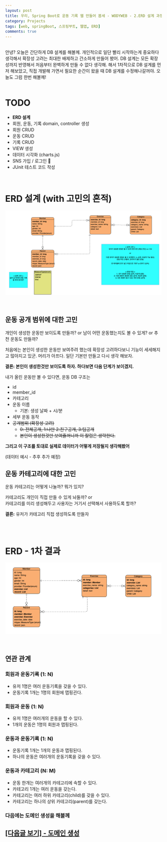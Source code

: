 ```yaml
---
layout: post
title: 우리, Spring Boot로 운동 기록 웹 만들어 봅세 - WODYWEB - 2.ERD 설계 과정
category: Projects
tags: [web, springBoot, 스프링부트, 웹앱, ERD]
comments: true
---
```


<br>
<div class="message">
  안녕? 오늘은 간단하게 DB 설계를 해볼께. 개인적으로 일단 빨리 시작하는게 중요하다 생각해서 확장성 고려는 최대한 배제하고 간소하게 만들어 봤어. DB 설계는 모든 확장성까지 반영해서 처음부터 완벽하게 만들 수 없다 생각해. 해서 1차적으로 DB 설계를 먼저 해보았고, 직접 개발해 가면서 필요한 순간이 왔을 때 DB 설계를 수정해나갈꺼야. 오늘도 그럼 한번 해볼께! 
</div>

<br>

# TODO

- **ERD 설계**
- 회원, 운동, 기록 domain, controller 생성
- 회원 CRUD
- 운동 CRUD
- 기록 CRUD
- VIEW 생성
- 데이터 시각화 (charts.js)
- SNS 가입 / 로그인 
- JUnit 테스트 코드 작성

<br>

# ERD 설계 (with 고민의 흔적)

![alt text](/public/img/projects/wodyweb_erd_1.png "WodyWeb ERD 1")

<br>

## 운동 공개 범위에 대한 고민

개인이 생성한 운동만 보이도록 만들까? or 남이 어떤 운동했는지도 볼 수 있게? or 추천 운동도 만들까?

처음에는 본인이 생성한 운동만 보여주려 했는데 확장성 고려하다보니 기능이 세세해지고 많아지고 있군.
머리가 아프다. 일단 기본만 만들고 다시 생각 해보자.<br>

**결론: 본인이 생성한것만 보이도록 하자. 하다보면 다음 단계가 보이겠지.**

내가 올린 운동만 볼 수 있다면, 운동 DB 구조는

- id
- member_id
- 카테고리
- 운동 이름
  - 기본: 생성 날짜 + 시/분
- 세부 운동 동작
- <del>공개범위 (확장성 고려)</del>
  - <del>0: 전체공개, 1:나만 2:친구공개, 3:팀공개</del>
  - <del>본인이 생성한것만 보여줄꺼니까 이 칼럼은 생략한다.</del>

**그리고 이 구조를 토대로 실제로 데이터가 어떻게 저장될지 생각해봤어**

(데이터 예시 - 추후 추가 예정)

## 운동 카테고리에 대한 고민

운동 카테고리는 어떻게 나눌까? 뭐가 있지? <br>

카테고리도 개인이 직접 만들 수 있게 놔둘까? or<br>
카테고리를 미리 생성해두고 사용자는 거기서 선택해서 사용하도록 할까? <Br>

**결론:** 유저가 카테고리 직접 생성하도록 만들자

<br>
<br>

# ERD - 1차 결과

![alt text](/public/img/projects/wodyweb_erd_2.png "WodyWeb ERD 2")

<br>

## 연관 관계

### 회원과 운동기록 (1: N)

- 유저 1명은 여러 운동기록을 갖을 수 있다.
- 운동기록 1개는 1명의 회원에 맵핑괸다.

### 회원과 운동 (1: N)

- 유저 1명은 여러개의 운동을 할 수 있다.
- 1개의 운동은 1명의 회원과 맵핑된다.

### 운동과 운동기록 (1: N)

- 운동기록 1개는 1개의 운동과 맵핑된다.
- 하나의 운동은 여러개의 운동기록을 갖을 수 있다.

### 운동과 카테고리 (N: M)

- 운동 한개는 여러개의 카테고리에 속할 수 있다.
- 카테고리 1개는 여러 운동을 갖는다.
- 카테고리는 여러 하위 카테고리(child)를 갖을 수 있다.
- 카테고리는 하나의 상위 카테고리(parent)를 갖는다.

### 다음에는 도메인 생성을 해볼께

## [[다음글 보기] - 도메인 생성](https://yjna2316.github.io/projects/2020/09/02/wodyweb-3/)
